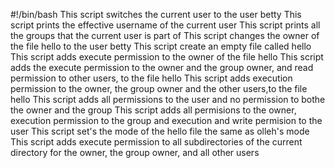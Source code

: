 #!/bin/bash
This script switches the current user to the user betty
This script prints the effective username of the current user
This script prints all the groups that the current user is part of
This script changes the owner of the file hello to the user betty
This script create an empty file called hello
This script adds execute permission to the owner of the file hello
This script adds the execute permission to the owner and the group owner, and read permission to other users, to the file hello
This script adds execution permission to the owner, the group owner and the other users,to the file hello
This script adds all permissions to the user and no permission to bothe the owner and the group
This script adds all permisions to the owner, execution permission to the group and execution and write permision to the user
This script set's the mode of the hello file the same as olleh's mode
This script adds execute permission to all subdirectories of the current directory for the owner, the group owner, and all other users
